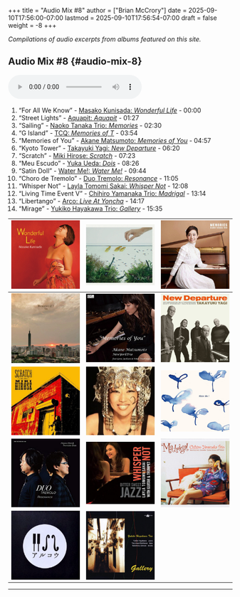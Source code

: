 +++
title = "Audio Mix #8"
author = ["Brian McCrory"]
date = 2025-09-10T17:56:00-07:00
lastmod = 2025-09-10T17:56:54-07:00
draft = false
weight = -8
+++

_Compilations of audio excerpts from albums featured on this site._


## Audio Mix #8 {#audio-mix-8}

<audio controls>
<source src="/audio/compilation-8.mp3" type="audio/mpeg">
This browser does not support the audio element.
</audio>

1.  “For All We Know” - [Masako Kunisada: _Wonderful Life_](https://www.jazzofjapan.com/p/masako-kunisada-wonderful-life) - 00:00
2.  “Street Lights” - [Aquapit: _Aquapit_](https://www.jazzofjapan.com/p/aquapit-aquapit) - 01:27
3.  “Sailing” - [Naoko Tanaka Trio: _Memories_](https://www.jazzofjapan.com/p/naoko-tanaka-trio-memories) - 02:30
4.  “G Island” - [TCQ: _Memories of T_](https://www.jazzofjapan.com/p/tcq-memories-of-t) - 03:54
5.  “Memories of You” - [Akane Matsumoto: _Memories of You_](https://www.jazzofjapan.com/p/akane-matsumoto-memories-of-you) - 04:57
6.  “Kyoto Tower” - [Takayuki Yagi: _New Departure_](https://www.jazzofjapan.com/p/takayuki-yagi-new-departure) - 06:20
7.  “Scratch” - [Miki Hirose: _Scratch_](https://www.jazzofjapan.com/p/miki-hirose-scratch) - 07:23
8.  “Meu Escudo” - [Yuka Ueda: _Dois_](https://www.jazzofjapan.com/p/yuka-ueda-dois) - 08:26
9.  “Satin Doll” - [Water Me!: _Water Me!_](https://www.jazzofjapan.com/p/water-me-water-me) - 09:44
10. “Choro de Tremolo” - [Duo Tremolo: _Resonance_](https://www.jazzofjapan.com/p/duo-tremolo-resonance) - 11:05
11. “Whisper Not” - [Layla Tomomi Sakai: _Whisper Not_](https://www.jazzofjapan.com/p/layla-tomomi-sakai-whisper-not) - 12:08
12. “Living Time Event V” - [Chihiro Yamanaka Trio: _Madrigal_](https://www.jazzofjapan.com/p/chihiro-yamanaka-trio-madrigal) - 13:14
13. “Libertango” - [Arco: _Live At Yoncha_](https://www.jazzofjapan.com/p/arco-live-at-yoncha) - 14:17
14. “Mirage” - [Yukiko Hayakawa Trio: _Gallery_](https://www.jazzofjapan.com/p/yukiko-hayakawa-trio-gallery) - 15:35

| ![](/images/masakokunisada-wonderful-460.jpeg) | ![](/images/aquapit-aquapit-460.jpeg)            | ![](/images/naokotanaka-memories-460.jpeg)      |
|------------------------------------------------|--------------------------------------------------|-------------------------------------------------|
| ![](/images/tcq-memoriesoft-460.jpeg)          | ![](/images/akanematsumoto-memories-460.jpeg)    | ![](/images/takayukiyagi-newdeparture-460.jpeg) |
| ![](/images/mikihirose-scratch-460.jpeg)       | ![](/images/yukaueda-dois-460.jpeg)              | ![](/images/waterme-waterme-460.jpeg)           |
| ![](/images/duo-tremolo-resonance-460.jpeg)    | ![](/images/layla-tomomi-sakai-whisper-460.jpeg) | ![](/images/chihiroyamanaka-madrigal-460.jpeg)  |
| ![](/images/arco-liveatyoncha-460.jpeg)        | ![](/images/yukiko-hayakawa-gallery-460.jpeg)    |                                                 |

---
